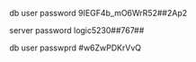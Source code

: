 db user password
9IEGF4b_mO6WrR52##2Ap2

server password
logic5230##767##

db user passwprd
#w6ZwPDKrVvQ